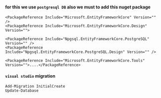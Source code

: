 #### for this we use `postgresql DB` also we must to add this nuget package
```
<PackageReference Include="Microsoft.EntityFrameworkCore" Version="" />
<PackageReference Include="Microsoft.EntityFrameworkCore.Design" Version="">

<PackageReference Include="Npgsql.EntityFrameworkCore.PostgreSQL" Version="" />
<PackageReference Include="Npgsql.EntityFrameworkCore.PostgreSQL.Design" Version="" />

<PackageReference Include="Microsoft.EntityFrameworkCore.Tools" Version="">....</PackageReference>
```
#### `visual studio` migration
```
Add-Migration InitialCreate
Update-Database
```
